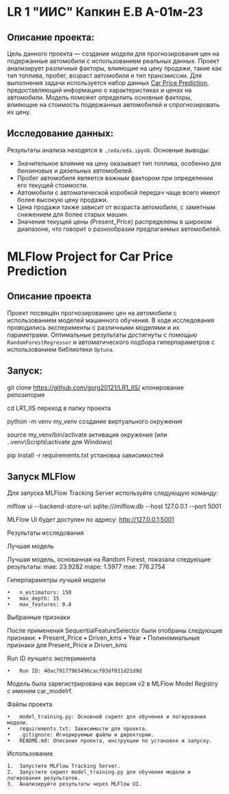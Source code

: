 # LR 1 "ИИС" **Капкин Е.В А-01м-23**

## **Описание проекта:**
Цель данного проекта — создание модели для прогнозирования цен на подержанные автомобили с использованием реальных данных. Проект анализирует различные факторы, влияющие на цену продажи, такие как тип топлива, пробег, возраст автомобиля и тип трансмиссии. Для выполнения задачи используется набор данных [Car Price Prediction](https://www.kaggle.com/datasets/vijayaadithyanvg/car-price-predictionused-cars/data), предоставляющий информацию о характеристиках и ценах на автомобили. Модель поможет определить основные факторы, влияющие на стоимость подержанных автомобилей и спрогнозировать их цену.

## **Исследование данных:**
Результаты анализа находятся в `./eda/eda.ipynb`. Основные выводы:
- Значительное влияние на цену оказывает тип топлива, особенно для бензиновых и дизельных автомобилей.
- Пробег автомобиля является важным фактором при определении его текущей стоимости.
- Автомобили с автоматической коробкой передач чаще всего имеют более высокую цену продажи.
- Цена продажи также зависит от возраста автомобиля, с заметным снижением для более старых машин.
- Значения текущей цены (Present_Price) распределены в широком диапазоне, что говорит о разнообразии предлагаемых автомобилей.

# MLFlow Project for Car Price Prediction

## Описание проекта

Проект посвящён прогнозированию цен на автомобили с использованием моделей машинного обучения. В ходе исследования проводились эксперименты с различными моделями и их параметрами. Оптимальные результаты достигнуты с помощью `RandomForestRegressor` и автоматического подбора гиперпараметров с использованием библиотеки `Optuna`.

## **Запуск:**
git clone https://github.com/gorg20121/LR1_IIS/   клонирование репозитория

cd LR1_IIS   переход в папку проекта

python -m venv my_venv   создание виртуального окружения

source my_venv/bin/activate   активация окружения (или ..venv\Scripts\activate для Windows)

pip install -r requirements.txt   установка зависимостей


## Запуск MLFlow

Для запуска MLFlow Tracking Server используйте следующую команду:

mlflow ui --backend-store-uri sqlite:///mlflow.db --host 127.0.0.1 --port 5001

MLFlow UI будет доступен по адресу: http://127.0.0.1:5001

Результаты исследования

Лучшая модель

Лучшая модель, основанная на Random Forest, показала следующие результаты:
	mae: 23.9282
    mape: 1.5977
    mse: 776.2754

Гиперпараметры лучшей модели

	•	n_estimators: 150
	•	max_depth: 15
	•	max_features: 0.8

Выбранные признаки

После применения SequentialFeatureSelector были отобраны следующие признаки:
	•	Present_Price
	•	Driven_kms
	•	Year
	•	Полиномиальные признаки для Present_Price и Driven_kms

Run ID лучшего эксперимента

	•	Run ID: 40ac79177965496cacf03df011d21d9d

Модель была зарегистрирована как версия v2 в MLFlow Model Registry с именем car_modelrf.

Файлы проекта

	•	model_training.py: Основной скрипт для обучения и логирования модели.
	•	requirements.txt: Зависимости для проекта.
	•	.gitignore: Игнорируемые файлы и директории.
	•	README.md: Описание проекта, инструкции по установке и запуску.

Использование

	1.	Запустите MLFlow Tracking Server.
	2.	Запустите скрипт model_training.py для обучения модели и логирования результатов.
	3.	Анализируйте результаты через MLFlow UI.
